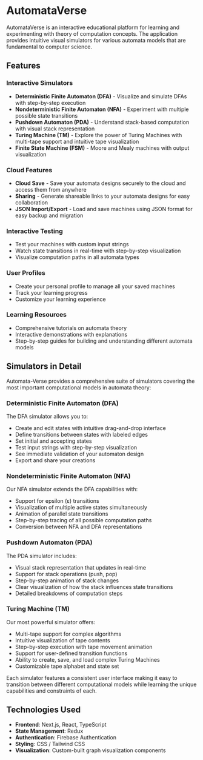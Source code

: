 # AutomataVerse

AutomataVerse is an interactive educational platform for learning and experimenting with theory of computation concepts. The application provides intuitive visual simulators for various automata models that are fundamental to computer science.



## Features

### Interactive Simulators
- **Deterministic Finite Automaton (DFA)** - Visualize and simulate DFAs with step-by-step execution
- **Nondeterministic Finite Automaton (NFA)** - Experiment with multiple possible state transitions
- **Pushdown Automaton (PDA)** - Understand stack-based computation with visual stack representation
- **Turing Machine (TM)** - Explore the power of Turing Machines with multi-tape support and intuitive tape visualization
- **Finite State Machine (FSM)** - Moore and Mealy machines with output visualization

### Cloud Features
- **Cloud Save** - Save your automata designs securely to the cloud and access them from anywhere
- **Sharing** - Generate shareable links to your automata designs for easy collaboration
- **JSON Import/Export** - Load and save machines using JSON format for easy backup and migration

### Interactive Testing
- Test your machines with custom input strings 
- Watch state transitions in real-time with step-by-step visualization
- Visualize computation paths in all automata types

### User Profiles
- Create your personal profile to manage all your saved machines
- Track your learning progress
- Customize your learning experience

### Learning Resources
- Comprehensive tutorials on automata theory
- Interactive demonstrations with explanations
- Step-by-step guides for building and understanding different automata models

## Simulators in Detail

Automata-Verse provides a comprehensive suite of simulators covering the most important computational models in automata theory:

### Deterministic Finite Automaton (DFA)
The DFA simulator allows you to:
- Create and edit states with intuitive drag-and-drop interface
- Define transitions between states with labeled edges
- Set initial and accepting states
- Test input strings with step-by-step visualization
- See immediate validation of your automaton design
- Export and share your creations

### Nondeterministic Finite Automaton (NFA)
Our NFA simulator extends the DFA capabilities with:
- Support for epsilon (ε) transitions
- Visualization of multiple active states simultaneously
- Animation of parallel state transitions
- Step-by-step tracing of all possible computation paths
- Conversion between NFA and DFA representations

### Pushdown Automaton (PDA)
The PDA simulator includes:
- Visual stack representation that updates in real-time
- Support for stack operations (push, pop)
- Step-by-step animation of stack changes
- Clear visualization of how the stack influences state transitions
- Detailed breakdowns of computation steps

### Turing Machine (TM)
Our most powerful simulator offers:
- Multi-tape support for complex algorithms
- Intuitive visualization of tape contents
- Step-by-step execution with tape movement animation
- Support for user-defined transition functions
- Ability to create, save, and load complex Turing Machines
- Customizable tape alphabet and state set

Each simulator features a consistent user interface making it easy to transition between different computational models while learning the unique capabilities and constraints of each.

## Technologies Used

- **Frontend**: Next.js, React, TypeScript
- **State Management**: Redux
- **Authentication**: Firebase Authentication
- **Styling**: CSS  / Tailwind CSS
- **Visualization**: Custom-built graph visualization components
